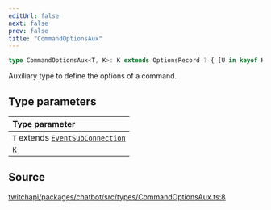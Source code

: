 ```yaml
---
editUrl: false
next: false
prev: false
title: "CommandOptionsAux"
---
```


```ts
type CommandOptionsAux<T, K>: K extends OptionsRecord ? { [U in keyof K]: K[U] extends NumberOption<infer V> ? number | V : K[U] extends StringOption<infer V> ? string | V : K[U] extends BooleanOption<infer V> ? boolean | V : K[U] extends MentionOption<null, infer V> ? V extends true ? Collection<T, BaseUser<T>> | null : BaseUser<T> | null : string | number | boolean | BaseUser<T> | Collection<T, BaseUser<T>> | null } : T;
```

Auxiliary type to define the options of a command.

## Type parameters

| Type parameter |
| :------ |
| `T` extends [`EventSubConnection`](/api/chatbot/enumerations/eventsubconnection/) |
| `K` |

## Source

[twitchapi/packages/chatbot/src/types/CommandOptionsAux.ts:8](https://github.com/pablornc/twitchapi//blob/3baa008ac8be1133cbb9253985d5d4cd48b4e780/packages/chatbot/src/types/CommandOptionsAux.ts#L8)
